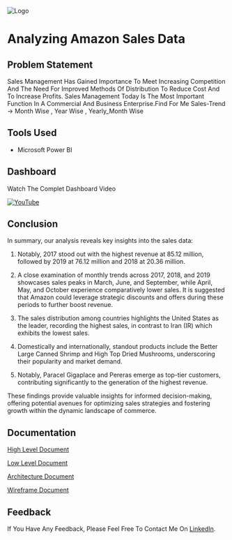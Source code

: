 
![Logo](https://upload.wikimedia.org/wikipedia/commons/thumb/a/a9/Amazon_logo.svg/2560px-Amazon_logo.svg.png)

# Analyzing Amazon Sales Data
## Problem Statement 

Sales Management Has Gained Importance To Meet Increasing Competition And The Need For Improved Methods Of Distribution To Reduce Cost And To Increase Profits. Sales Management Today Is The Most Important Function In A Commercial And Business Enterprise.Find For Me Sales-Trend -> Month Wise , Year Wise , Yearly_Month Wise


## Tools Used

- Microsoft Power BI


## Dashboard

Watch The Complet Dashboard Video 

[![YouTube](https://upload.wikimedia.org/wikipedia/commons/thumb/e/e1/Logo_of_YouTube_%282015-2017%29.svg/2560px-Logo_of_YouTube_%282015-2017%29.svg.png)](https://youtu.be/WDlVtFMqP54)


## Conclusion

In summary, our analysis reveals key insights into the sales data:

1) Notably, 2017 stood out with the highest revenue at 85.12 million, followed by 2019 at 76.12 million and 2018 at 20.36 million.

2) A close examination of monthly trends across 2017, 2018, and 2019 showcases sales peaks in March, June, and September, while April, May, and October experience comparatively lower sales. It is suggested that Amazon could leverage strategic discounts and offers during these periods to further boost revenue.

3) The sales distribution among countries highlights the United States as the leader, recording the highest sales, in contrast to Iran (IR) which exhibits the lowest sales.

4) Domestically and internationally, standout products include the Better Large Canned Shrimp and High Top Dried Mushrooms, underscoring their popularity and market demand.

5) Notably, Paracel Gigaplace and Pereras emerge as top-tier customers, contributing significantly to the generation of the highest revenue.

These findings provide valuable insights for informed decision-making, offering potential avenues for optimizing sales strategies and fostering growth within the dynamic landscape of commerce.
## Documentation

[High Level Document](https://github.com/rtrchaitanya/Analyzing-Amazon-Sales-Data/blob/main/High%20Level%20Documentation.pdf)

[Low Level Document](https://github.com/rtrchaitanya/Analyzing-Amazon-Sales-Data/blob/main/Low%20Level%20Documentation.pdf)

[Architecture Document](https://github.com/rtrchaitanya/Analyzing-Amazon-Sales-Data/blob/main/Architecture%20Design.pdf)

[Wireframe Document](https://github.com/rtrchaitanya/Analyzing-Amazon-Sales-Data/blob/main/Wireframe%20Documentation.pdf)

## Feedback

If You Have Any Feedback, Please Feel Free To Contact Me On [LinkedIn](https://www.linkedin.com/in/chaitanyacode/).
